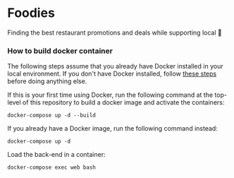 # Foodies

Finding the best restaurant promotions and deals while supporting local 🍔

### How to build docker container
The following steps assume that you already have Docker installed in your local environment. If you don't have Docker installed, follow [these steps](https://docs.docker.com/compose/install/) before doing anything else.

If this is your first time using Docker, run the following command at the top-level of this repository to build a docker image and activate the containers:
```
docker-compose up -d --build
```
If you already have a Docker image, run the following command instead:
```
docker-compose up -d
```
Load the back-end in a container:
```
docker-compose exec web bash
```
